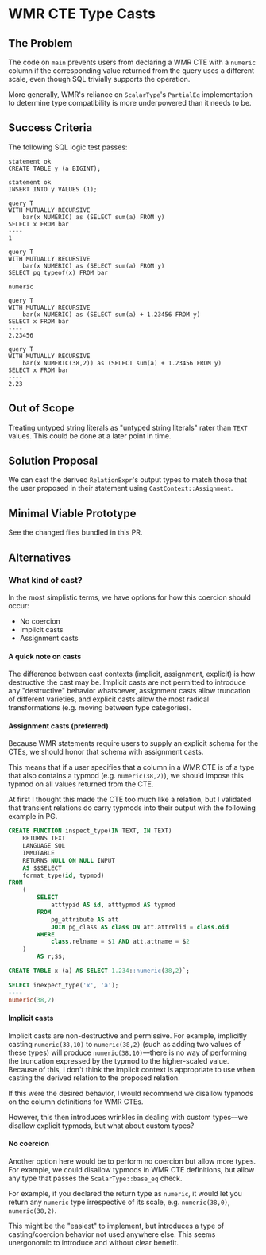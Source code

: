 # WMR CTE Type Casts

## The Problem

The code on `main` prevents users from declaring a WMR CTE with a `numeric`
column if the corresponding value returned from the query uses a different
scale, even though SQL trivially supports the operation.

More generally, WMR's reliance on `ScalarType`'s `PartialEq` implementation
to determine type compatibility is more underpowered than it needs to be.

## Success Criteria

The following SQL logic test passes:

```
statement ok
CREATE TABLE y (a BIGINT);

statement ok
INSERT INTO y VALUES (1);

query T
WITH MUTUALLY RECURSIVE
    bar(x NUMERIC) as (SELECT sum(a) FROM y)
SELECT x FROM bar
----
1

query T
WITH MUTUALLY RECURSIVE
    bar(x NUMERIC) as (SELECT sum(a) FROM y)
SELECT pg_typeof(x) FROM bar
----
numeric

query T
WITH MUTUALLY RECURSIVE
    bar(x NUMERIC) as (SELECT sum(a) + 1.23456 FROM y)
SELECT x FROM bar
----
2.23456

query T
WITH MUTUALLY RECURSIVE
    bar(x NUMERIC(38,2)) as (SELECT sum(a) + 1.23456 FROM y)
SELECT x FROM bar
----
2.23
```

## Out of Scope

Treating untyped string literals as "untyped string literals" rater than `TEXT`
values. This could be done at a later point in time.

## Solution Proposal

We can cast the derived `RelationExpr`'s output types to match those that the
user proposed in their statement using `CastContext::Assignment`.

## Minimal Viable Prototype

See the changed files bundled in this PR.

## Alternatives

### What kind of cast?

In the most simplistic terms, we have options for how this coercion should
occur:

-   No coercion
-   Implicit casts
-   Assignment casts

#### A quick note on casts

The difference between cast contexts (implicit, assignment, explicit) is how
destructive the cast may be. Implicit casts are not permitted to introduce any
"destructive" behavior whatsoever, assignment casts allow truncation of
different varieties, and explicit casts allow the most radical transformations
(e.g. moving between type categories).

#### Assignment casts (preferred)

Because WMR statements require users to supply an explicit schema for the CTEs,
we should honor that schema with assignment casts.

This means that if a user specifies that a column in a WMR CTE is of a type that
also contains a typmod (e.g. `numeric(38,2)`), we should impose this typmod on
all values returned from the CTE.

At first I thought this made the CTE too much like a relation, but I validated
that transient relations do carry typmods into their output with the following
example in PG.

```sql
CREATE FUNCTION inspect_type(IN TEXT, IN TEXT)
	RETURNS TEXT
	LANGUAGE SQL
	IMMUTABLE
	RETURNS NULL ON NULL INPUT
	AS $$SELECT
	format_type(id, typmod)
FROM
	(
		SELECT
			atttypid AS id, atttypmod AS typmod
		FROM
			pg_attribute AS att
			JOIN pg_class AS class ON att.attrelid = class.oid
		WHERE
			class.relname = $1 AND att.attname = $2
	)
		AS r;$$;

CREATE TABLE x (a) AS SELECT 1.234::numeric(38,2)`;

SELECT inexpect_type('x', 'a');
----
numeric(38,2)
```

#### Implicit casts

Implicit casts are non-destructive and permissive. For example, implicitly
casting `numeric(38,10)` to `numeric(38,2)` (such as adding two values of these
types) will produce `numeric(38,10)`––there is no way of performing the
truncation expressed by the typmod to the higher-scaled value. Because of this,
I don't think the implicit context is appropriate to use when casting the
derived relation to the proposed relation.

If this were the desired behavior, I would recommend we disallow typmods on the
column definitions for WMR CTEs.

However, this then introduces wrinkles in dealing with custom types––we disallow
explicit typmods, but what about custom types?

#### No coercion

Another option here would be to perform no coercion but allow more types. For
example, we could disallow typmods in WMR CTE definitions, but allow any type
that passes the `ScalarType::base_eq` check.

For example, if you declared the return type as `numeric`, it would let you
return any `numeric` type irrespective of its scale, e.g. `numeric(38,0)`,
`numeric(38,2)`.

This might be the "easiest" to implement, but introduces a type of
casting/coercion behavior not used anywhere else. This seems unergonomic to
introduce and without clear benefit.
